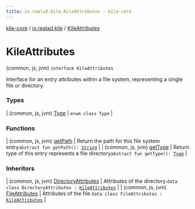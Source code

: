 ```yaml
---
title: io.realad.kile.KileAttributes - kile-core
---
```


[kile-core](../../index.html) / [io.realad.kile](../index.html) / [KileAttributes](./index.html)

# KileAttributes

(common, js, jvm) `interface KileAttributes`

Interface for an entry attributes within a file system, representing a single file or directory.

### Types

| (common, js, jvm) [Type](-type/index.html) | `enum class Type` |

### Functions

| (common, js, jvm) [getPath](get-path.html) | Return the path for this file system entry`abstract fun getPath(): `[`String`](https://kotlinlang.org/api/latest/jvm/stdlib/kotlin/-string/index.html) |
| (common, js, jvm) [getType](get-type.html) | Return type of this entry represents a file directory`abstract fun getType(): `[`Type`](-type/index.html) |

### Inheritors

| (common, js, jvm) [DirectoryAttributes](../-directory-attributes/index.html) | Attributes of the directory.`data class DirectoryAttributes : `[`KileAttributes`](./index.html) |
| (common, js, jvm) [FileAttributes](../-file-attributes/index.html) | Attributes of the file.`data class FileAttributes : `[`KileAttributes`](./index.html) |

